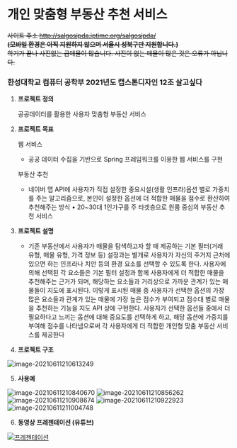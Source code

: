 # 개인 맞춤형 부동산 추천 서비스 #

~~사이트 주소
http://salgosipda.iptime.org/salgosipda/
<br>
**(모바일 환경은 아직 지원하지 않으며 서울시 성북구만 지원합니다.)**
<br>
학기가 끝나 사진없는 급매물이 많습니다. 사진이 없는 매물이 많은 것은 오류가 아닙니다.~~

### 한성대학교 컴퓨터 공학부 2021년도 캡스톤디자인 12조 살고싶다

1. **프로젝트 정의** 

   공공데이터를 활용한 사용자 맞춤형 부동산 서비스

2. **프로젝트 목표**

   웹 서비스 

   - 공공 데이터 수집을 기반으로 Spring 프레임워크를 이용한 웹 서비스를 구현 

   부동산 추천 

   - 네이버 맵 API에 사용자가 직접 설정한 중요시설(생활 인프라)옵션 별로 가중치를 주는 알고리즘으로, 본인이 설정한 옵션에 더 적합한 매물을 점수로 환산하여 추천해주는 방식 • 20~30대 1인가구를 주 타겟층으로 원룸 중심의 부동산 추천 서비스

3. **프로젝트 설명**

   - 기존 부동산에서 사용자가 매물을 탐색하고자 할 때 제공하는 기본 필터(거래 유형, 매물 유형,  가격 정보 등) 설정과는 별개로 사용자가 자신의 주거지 근처에 있으면 하는 인프라나 치안 등의 환경 요소를 선택할 수 있도록 한다. 사용자에 의해 선택된 각 요소들은 기본 필터 설정과 함께 사용자에게 더 적합한 매물을 추천해주는 근거가 되며, 해당하는 요소들과 거리상으로 가까운 관계가 있는 매물들이 지도에 표시된다. 이렇게 표시된 매물 중 사용자가 선택한 옵션의 가장 많은 요소들과 관계가 있는 매물에 가장 높은 점수가 부여되고 점수대 별로 매물을 추천하는 기능을 지도 API 상에 구현한다. 사용자가 선택한 옵션들 중에서 더 필요하다고 느끼는 옵션에 대해 중요도를 선택하게 하고, 해당 옵션에 가중치를 부여해 점수를 나타냄으로써 각 사용자에게 더 적합한 개인형 맞춤 부동산 서비스를 제공한다

4. **프로젝트 구조**

![image-20210611210613249](https://user-images.githubusercontent.com/71720930/121789363-5145bd00-cc10-11eb-8858-171b8eef688e.png)
   

5. **사용예**

![image-20210611210840670](https://user-images.githubusercontent.com/71720930/121789364-530f8080-cc10-11eb-8730-79ec2a0ed4cb.png)
![image-20210611210856262](https://user-images.githubusercontent.com/71720930/121789367-5440ad80-cc10-11eb-8e5b-7f3035d734e6.png)
![image-20210611210908674](https://user-images.githubusercontent.com/71720930/121789368-5571da80-cc10-11eb-81bc-56cbc9cddaf2.png)
![image-20210611210922923](https://user-images.githubusercontent.com/71720930/121789370-56a30780-cc10-11eb-8fab-d45cbc935e50.png)
![image-20210611211004748](https://user-images.githubusercontent.com/71720930/121789373-57d43480-cc10-11eb-84f4-cf8c53900989.png)

6. **동영상 프레젠테이션 (유튜브)**

[![프레젠테이션](https://img.youtube.com/vi/f3Ml7c4RU4E/0.jpg)](https://youtu.be/f3Ml7c4RU4E)

